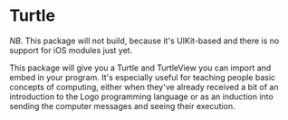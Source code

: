 # Turtle

*NB.* This package will not build, because it's UIKit-based and there is no support for iOS modules just yet. 

This package will give you a Turtle and TurtleView you can import and embed in your program. It's especially useful for teaching people basic concepts of computing, either when they've already received a bit of an introduction to the Logo programming language or as an induction into sending the computer messages and seeing their execution. 
